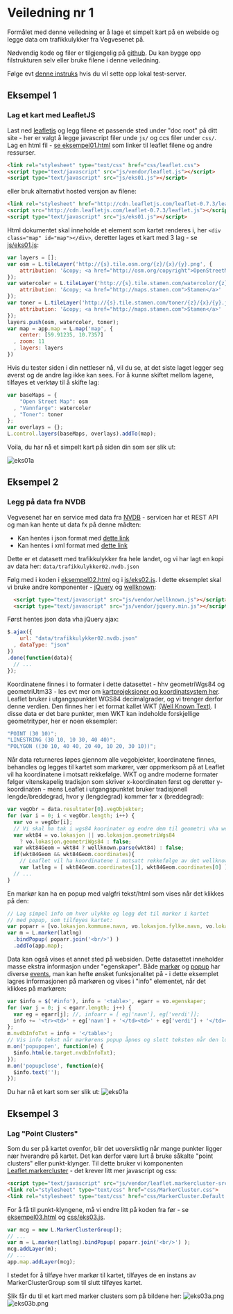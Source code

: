 # Veiledning nr 1

Formålet med denne veiledning er å lage et simpelt kart på en webside og legge data om trafikkulykker fra Vegvesenet på. 

Nødvendig kode og filer er tilgjengelig på [github](https://github.com/GeoForum/veiledning01). Du kan bygge opp filstrukturen selv eller bruke filene i denne veiledning.

Følge evt [denne instruks](testserver.md) hvis du vil sette opp lokal test-server.

## Eksempel 1

### Lag et kart med LeafletJS
Last ned [leafletjs](http://leafletjs.com/download.html) og legg filene et passende sted under "doc root" på ditt site - her er valgt å legge javascript filer unde `js/` og ccs filer under `css/`. Lag en html fil - [se eksempel01.html](eksempel01.html) som linker til leaflet filene og andre ressurser.

```html
<link rel="stylesheet" type="text/css" href="css/leaflet.css">
<script type="text/javascript" src="js/vendor/leaflet.js"></script>
<script type="text/javascript" src="js/eks01.js"></script>
```
eller bruk alternativt hosted versjon av filene:
```html
<link rel="stylesheet" href="http://cdn.leafletjs.com/leaflet-0.7.3/leaflet.css" />
<script src="http://cdn.leafletjs.com/leaflet-0.7.3/leaflet.js"></script>
<script type="text/javascript" src="js/eks01.js"></script>
```

Html dokumentet skal inneholde et element som kartet renderes i, her `<div class="map" id="map"></div>`, deretter lages et kart med 3 lag - se [js/eks01.js](js/eks01.js):

```js
var layers = [];
var osm = L.tileLayer('http://{s}.tile.osm.org/{z}/{x}/{y}.png', {
    attribution: '&copy; <a href="http://osm.org/copyright">OpenStreetMap</a> contributors'
});
var watercoler = L.tileLayer('http://{s}.tile.stamen.com/watercolor/{z}/{x}/{y}.jpg', {
    attribution: '&copy; <a href="http://maps.stamen.com">Stamen</a>'
});
var toner = L.tileLayer('http://{s}.tile.stamen.com/toner/{z}/{x}/{y}.jpg', {
    attribution: '&copy; <a href="http://maps.stamen.com">Stamen</a>'
});
layers.push(osm, watercoler, toner);
var map = app.map = L.map('map', {
    center: [59.91235, 10.7357]
  , zoom: 11
  , layers: layers
})
```
Hvis du tester siden i din nettleser nå, vil du se, at det siste laget legger seg øverst og de andre lag ikke kan sees. For å kunne skiftet mellom lagene, tilføyes et verktøy til å skifte lag:

```js
var baseMaps = {
    "Open Street Map": osm
  , "Vannfarge": watercoler
  , "Toner": toner
};
var overlays = {};
L.control.layers(baseMaps, overlays).addTo(map);
```

Voila, du har nå et simpelt kart på siden din som ser slik ut:

![eks01a](img/eks01b.jpg)

## Eksempel 2

### Legg på data fra NVDB

Vegvesenet har en service med data fra [NVDB](https://www.vegvesen.no/nvdb/api/dokumentasjon) - servicen har et REST API og man kan hente ut data fx på denne mådten:

* Kan hentes i json format med [dette link](https://www.vegvesen.no/nvdb/api/sok.json?kriterie=%7B%22lokasjon%22:%7B%22bbox%22:%22-1349369,6171067,2549369,8278933%22%7D,%22objektTyper%22:%5B%7B%22id%22:570,%22filter%22:%5B%7B%22type%22:%22Alvorligste%20skadegrad%22,%22operator%22:%22=%22,%22verdi%22:%5B%22Drept%22%5D%7D,%7B%22type%22:%22Ulykkesdato%22,%22operator%22:%22%3E=%22,%22verdi%22:%5B%222015-01-01%22%5D%7D%5D%7D%5D%7D)
* Kan hentes i xml format med [dette link](https://www.vegvesen.no/nvdb/api/sok?kriterie=%7B%22lokasjon%22:%7B%22bbox%22:%22-1349369,6171067,2549369,8278933%22%7D,%22objektTyper%22:%5B%7B%22id%22:570,%22filter%22:%5B%7B%22type%22:%22Alvorligste%20skadegrad%22,%22operator%22:%22=%22,%22verdi%22:%5B%22Drept%22%5D%7D,%7B%22type%22:%22Ulykkesdato%22,%22operator%22:%22%3E=%22,%22verdi%22:%5B%222015-01-01%22%5D%7D%5D%7D%5D%7D)

Dette er et datasett med trafikkulykker fra hele landet, og vi har lagt en kopi av data her:
`data/trafikkulykker02.nvdb.json`

Følg med i koden i [eksempel02.html](eksempel02.html) og i [js/eks02.js](js/eks02.js). I dette eksemplet skal vi bruke andre komponenter - [jQuery](https://jquery.com/) og [wellknown](https://github.com/mapbox/wellknown):
```html
  <script type="text/javascript" src="js/vendor/wellknown.js"></script> 
  <script type="text/javascript" src="js/vendor/jquery.min.js"></script>
```
Først hentes json data vha jQuery ajax:

```js
$.ajax({
    url: "data/trafikkulykker02.nvdb.json"
  , dataType: "json"
})
.done(function(data){
  // ...
});
```

Koordinatene finnes i to formater i dette datasettet - hhv geometriWgs84 og geometriUtm33 - les evt mer om [kartprojeksjoner og koordinatsystem her](projeksjoner.md). Leaflet bruker i utgangspunktet WGS84 decimalgrader, og vi trenger derfor denne verdien. Den finnes her i et format kallet WKT [(Well Known Text)](http://en.wikipedia.org/wiki/Well-known_text). I disse data er det bare punkter, men WKT kan indeholde forskjellige geometrityper, her er noen eksempler:
```js
"POINT (30 10)";
"LINESTRING (30 10, 10 30, 40 40)";
"POLYGON ((30 10, 40 40, 20 40, 10 20, 30 10))";
```

Når data returneres løpes gjennom alle vegobjekter, koordinatene finnes, behandles og legges til kartet som markører, vær oppmerksom på at Leaflet vil ha koordinatene i motsatt rekkefølge. WKT og andre moderne formater følger vitenskapelig tradisjon som skriver x-koordinaten først og deretter y-koordinaten - mens Leaflet i utgangspunktet bruker tradisjonell lengde/breddegrad, hvor y (lengdegrad) kommer før x (breddegrad):

```js
var vegObr = data.resultater[0].vegObjekter;
for (var i = 0; i < vegObr.length; i++) {
  var vo = vegObr[i];
  // Vi skal ha tak i wgs84 koorinater og endre dem til geometri vha wellknown:
  var wkt84 = vo.lokasjon || vo.lokasjon.geometriWgs84 
    ? vo.lokasjon.geometriWgs84 : false;
  var wkt84Geom = wkt84 ? wellknown.parse(wkt84) : false;
  if(wkt84Geom && wkt84Geom.coordinates){
    // Leaflet vil ha koordinatene i motsatt rekkefølge av det wellknown leverer:
    var latlng = [ wkt84Geom.coordinates[1], wkt84Geom.coordinates[0] ];
  // ...
}
```

En markør kan ha en popup med valgfri tekst/html som vises når det klikkes på den:
```js
// Lag simpel info om hver ulykke og legg det til marker i kartet 
// med popup, som tilføyes kartet:
var poparr = [vo.lokasjon.kommune.navn, vo.lokasjon.fylke.navn, vo.lokasjon.region.navn];
var m = L.marker(latlng)
  .bindPopup( poparr.join('<br/>') )
  .addTo(app.map);
```

Data kan også vises et annet sted på websiden. Dette datasettet inneholder masse ekstra informasjon under "egenskaper". Både [markør](http://leafletjs.com/reference.html#marker) og [popup](http://leafletjs.com/reference.html#popup) har diverse [events](http://leafletjs.com/reference.html#events), man kan hefte ønsket funksjonalitet på - i dette eksemplet lagres informasjonen på markøren og vises i "info" elementet, når det klikkes på markøren:
```js
var $info = $('#info'), info = '<table>', egarr = vo.egenskaper;
for (var j = 0; j < egarr.length; j++) {
  var eg = egarr[j]; //, infoarr = [ eg['navn'], eg['verdi']]; 
  info += '<tr><td>' + eg['navn'] + '</td><td>' + eg['verdi'] + '</td></tr>';
};
m.nvdbInfoTxt = info + '</table>';
// Vis info tekst når markørens popup åpnes og slett teksten når den lukkes:
m.on('popupopen', function(e) {
  $info.html(e.target.nvdbInfoTxt);
});
m.on('popupclose', function(e){
  $info.text('');
});
```

Du har nå et kart som ser slik ut:
![eks01a](img/eks02a.jpg)

## Eksempel 3

### Lag "Point Clusters"

Som du ser på kartet ovenfor, blir det uoversiktlig når mange punkter ligger nær hverandre på kartet. Det kan derfor være lurt å bruke såkalte "point clusters" eller punkt-klynger. Til dette bruker vi komponenten [Leaflet.markercluster](https://github.com/Leaflet/Leaflet.markercluster) - det krever litt mer javascript og css:
```html
<script type="text/javascript" src="js/vendor/leaflet.markercluster-src.js"></script>
<link rel="stylesheet" type="text/css" href="css/MarkerCluster.css">
<link rel="stylesheet" type="text/css" href="css/MarkerCluster.Default.css">
```

For å få til punkt-klyngene, må vi endre litt på koden fra før - se [eksempel03.html](eksempel03.html) og [css/eks03.js](css/eks03.js). 

```js
var mcg = new L.MarkerClusterGroup();
// ...
var m = L.marker(latlng).bindPopup( poparr.join('<br/>') );
mcg.addLayer(m);
// ...
app.map.addLayer(mcg);
```

I stedet for å tilføye hver markør til kartet, tilføyes de en instans av MarkerClusterGroup som til slutt tilføyes kartet. 

Slik får du til et kart med marker clusters som på bildene her:
![eks03a.png](img/eks03a.png)
![eks03b.png](img/eks03b.png)